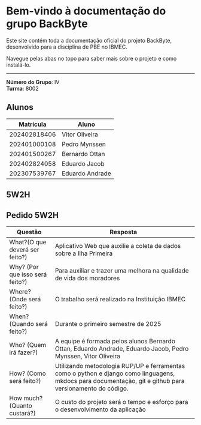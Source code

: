 # Bem-vindo à documentação do grupo BackByte

Este site contém toda a documentação oficial do projeto BackByte, desenvolvido para a disciplina de PBE no IBMEC.

Navegue pelas abas no topo para saber mais sobre o projeto e como instalá-lo.

---

**Número do Grupo**: IV<br>
**Turma**: 8002<br>

## Alunos
|Matrícula | Aluno |
| -- | -- |
| 202402818406|  Vitor Oliveira |
| 202401000108  |  Pedro Mynssen |
| 202401500267  |  Bernardo Ottan |
| 202402824058 |  Eduardo Jacob |
| 202307539767  |  Eduardo Andrade |

## 5W2H
## Pedido 5W2H 

|Questão|Resposta|
|-------|--------|
|What?(O que deverá ser feito?)|Aplicativo Web que auxilie a coleta de dados sobre a Ilha Primeira|
|Why? (Por que isso será feito?)|Para auxiliar e trazer uma melhora na qualidade de vida dos moradores |
|Where? (Onde será feito?)|O trabalho será realizado na Instituição IBMEC |
|When? (Quando será feito?)|Durante o primeiro semestre de 2025 |
|Who? (Quem irá fazer?)|A equipe é formada pelos alunos Bernardo Ottan, Eduardo Andrade, Eduardo Jacob, Pedro Mynssen, Vitor Oliveira|
|How? (Como será feito?)|Utilizando metodologia RUP/UP e ferramentas como o python e django como linguagens, mkdocs para documentação, git e github para versionamento do código.|
|How much? (Quanto custará?)|O custo do projeto será o tempo e esforço para o desenvolvimento da aplicação|
